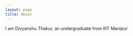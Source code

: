 ```yaml
---
layout: page
title: About
---
```


<p>I am Divyanshu Thakur, an undergraduate from IIIT Manipur</p>
